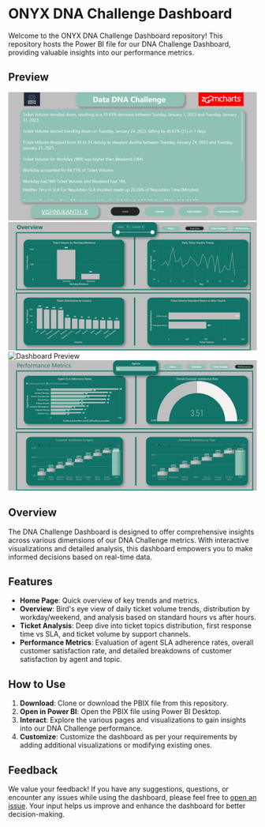 # ONYX DNA Challenge Dashboard

Welcome to the ONYX DNA Challenge Dashboard repository! This repository hosts the Power BI file for our DNA Challenge Dashboard, providing valuable insights into our performance metrics.

## Preview
![Dashboard Preview](20.jpg)
![Dashboard Preview](21.jpg)
![Dashboard Preview](22.jpg)
![Dashboard Preview](23.jpg)

## Overview

The DNA Challenge Dashboard is designed to offer comprehensive insights across various dimensions of our DNA Challenge metrics. With interactive visualizations and detailed analysis, this dashboard empowers you to make informed decisions based on real-time data.

## Features

- **Home Page**: Quick overview of key trends and metrics.
- **Overview**: Bird's eye view of daily ticket volume trends, distribution by workday/weekend, and analysis based on standard hours vs after hours.
- **Ticket Analysis**: Deep dive into ticket topics distribution, first response time vs SLA, and ticket volume by support channels.
- **Performance Metrics**: Evaluation of agent SLA adherence rates, overall customer satisfaction rate, and detailed breakdowns of customer satisfaction by agent and topic.

## How to Use

1. **Download**: Clone or download the PBIX file from this repository.
2. **Open in Power BI**: Open the PBIX file using Power BI Desktop.
3. **Interact**: Explore the various pages and visualizations to gain insights into our DNA Challenge performance.
4. **Customize**: Customize the dashboard as per your requirements by adding additional visualizations or modifying existing ones.

## Feedback

We value your feedback! If you have any suggestions, questions, or encounter any issues while using the dashboard, please feel free to [open an issue](https://github.com/ViShNu-hub-bot/ONYX-DNA-DASHBOARD/issues). Your input helps us improve and enhance the dashboard for better decision-making.

